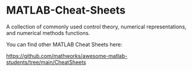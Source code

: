 # MATLAB-Cheat-Sheets

A collection of commonly used control theory, numerical representations, and numerical methods functions. 

You can find other MATLAB Cheat Sheets here:  

https://github.com/mathworks/awesome-matlab-students/tree/main/CheatSheets
